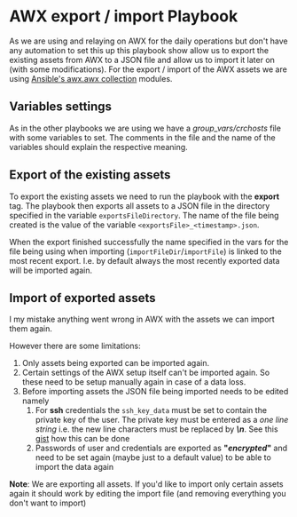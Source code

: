 # AWX export / import Playbook
As we are using and relaying on AWX for the daily operations but don't have any automation to set this up this playbook show allow us to export the existing assets from AWX to a JSON file and allow us to import it later on (with some modifications). For the export / import of the AWX assets we are using [Ansible's awx.awx collection](https://docs.ansible.com/ansible/latest/collections/awx/awx/index.html) modules.

## Variables settings
As in the other playbooks we are using we have a _group_vars/crchosts_ file with some variables to set. The comments in the file and the name of the variables should explain the respective meaning.

## Export of the existing assets
To export the existing assets we need to run the playbook with the **export** tag. The playbook then exports all assets to a JSON file in the directory specified in the variable `exportsFileDirectory`. The name of the file being created is the value of the variable `<exportsFile>_<timestamp>.json`.

When the export finished successfully the name specified in the vars for the file being using when importing (`importFileDir`/`importFile`) is linked to the most recent export. I.e. by default always the most recently exported data will be imported again.

## Import of exported assets
I my mistake anything went wrong in AWX with the assets we can import them again.

However there are some limitations:
1. Only assets being exported can be imported again.
2. Certain settings of the AWX setup itself can't be imported again. So these need to be setup manually again in case of a data loss.
3. Before importing assets the JSON file being imported needs to be edited namely
   1. For **ssh** credentials the `ssh_key_data` must be set to contain the private key of the user. The private key must be entered as a _one line string_ i.e. the new line characters must be replaced by ***\n***. See this [gist](https://gist.github.com/pepoviola/6c524769ecbcd15039fe) how this can be done
   2. Passwords of user and credentials are exported as **"$encrypted$"** and need to be set again (maybe just to a default value) to be able to import the data again


__Note__: We are exporting all assets. If you'd like to import only certain assets again it should work by editing the import file (and removing everything you don't want to import)